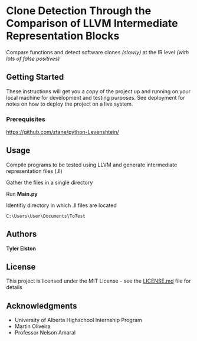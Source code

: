 # Clone Detection Through the Comparison of LLVM Intermediate Representation Blocks

Compare functions and detect software clones *(slowly)* at the IR level *(with lots of false positives)*

## Getting Started

These instructions will get you a copy of the project up and running on your local machine for development and testing purposes. See deployment for notes on how to deploy the project on a live system.

### Prerequisites

https://github.com/ztane/python-Levenshtein/

## Usage

Compile programs to be tested using LLVM and generate intermediate representation files (.ll)

Gather the files in a single directory

Run **Main.py**

Identifiy directory in which .ll files are located
```
C:\Users\User\Documents\ToTest
```

## Authors

**Tyler Elston**

## License

This project is licensed under the MIT License - see the [LICENSE.md](LICENSE.md) file for details

## Acknowledgments

* University of Alberta Highschool Internship Program
* Martin Oliveira
* Professor Nelson Amaral
